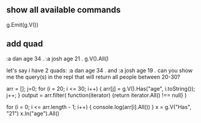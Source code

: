## show all available commands

g.Emit(g.V())

## add quad

:a dan age 34 .
:a josh age 21 .
g.V().All()

let's say i have 2 quads: :a dan age 34 . and :a josh age 19 .  can you show me the query(s) in the repl that will return all people between 20-30?

arr = []; j=0;
for (i = 20; i <= 30; i++) { arr[j] = g.V().Has("age", i.toString()); j++; }
output = arr.filter( function(iterator) {return iterator.All() !== null} )









for (i = 0; i <= arr.length - 1; i++) { console.log(arr[i].All()) }
x = g.V("Has", "21")
x.In("age").All()
